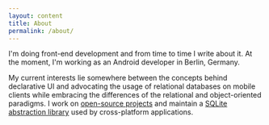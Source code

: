 ```yaml
---
layout: content
title: About
permalink: /about/
---
```

I'm doing front-end development and from time to time I write about it.
At the moment, I'm working as an Android developer in Berlin, Germany.

My current interests lie somewhere between the concepts behind declarative UI and advocating the usage of relational databases on mobile clients while embracing the differences of the relational and object-oriented paradigms.
I work on [open-source projects](https://github.com/vitusortner) and maintain a [SQLite abstraction library](https://github.com/vitusortner/floor) used by cross-platform applications.
